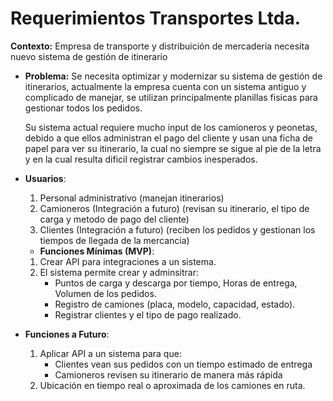 # Requerimientos Transportes Ltda.

**Contexto:** Empresa de transporte y distribuición de mercaderia necesita nuevo sistema de gestión de itinerario  

- **Problema:** Se necesita optimizar y modernizar su sistema de gestión de itinerarios, actualmente la empresa cuenta con un sistema antiguo y complicado de manejar, se utilizan principalmente planillas fisicas para gestionar todos los pedidos.
	
	Su sistema actual requiere mucho input de los camioneros y peonetas, debido a que ellos administran el pago del cliente y usan una ficha de papel para ver su itinerario, la cual no siempre se sigue al pie de la letra y en la cual resulta dificil registrar cambios inesperados.
 
- **Usuarios**:
    1. Personal administrativo (manejan itinerarios)
    2. Camioneros (Integración a futuro) (revisan su itinerario, el tipo de carga y metodo de pago del cliente)
    3. Clientes (Integración a futuro) (reciben los pedidos y gestionan los tiempos de llegada de la mercancia)
	- **Funciones Mínimas (MVP)**:
    1. Crear API para integraciones a un sistema.
    2. El sistema permite crear y adminsitrar:
		- Puntos de carga y descarga por tiempo, Horas de entrega, Volumen de los pedidos.
		- Registro de camiones (placa, modelo, capacidad, estado).
		- Registrar clientes y el tipo de pago realizado.
- **Funciones a Futuro**:
	1. Aplicar API a un sistema para que:
		- Clientes vean sus pedidos con un tiempo estimado de entrega
        - Camioneros revisen su itinerario de manera más rápida
	2. Ubicación en tiempo real o aproximada de los camiones en ruta.
